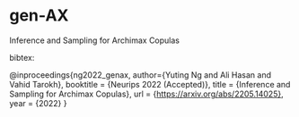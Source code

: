 # gen-AX
Inference and Sampling for Archimax Copulas

bibtex:

@inproceedings{ng2022_genax, author={Yuting Ng and Ali Hasan and Vahid Tarokh}, booktitle = {Neurips 2022 (Accepted)}, title = {Inference and Sampling for Archimax Copulas}, url = {https://arxiv.org/abs/2205.14025}, year = {2022} }
